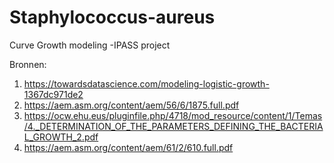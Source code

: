 # Staphylococcus-aureus
Curve Growth modeling -IPASS project 



Bronnen:

1. https://towardsdatascience.com/modeling-logistic-growth-1367dc971de2
2. https://aem.asm.org/content/aem/56/6/1875.full.pdf
3. https://ocw.ehu.eus/pluginfile.php/4718/mod_resource/content/1/Temas/4._DETERMINATION_OF_THE_PARAMETERS_DEFINING_THE_BACTERIAL_GROWTH_2.pdf
4. https://aem.asm.org/content/aem/61/2/610.full.pdf
